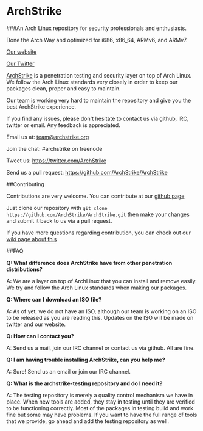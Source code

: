 # ArchStrike

###An Arch Linux repository for security professionals and enthusiasts.

Done the Arch Way and optimized for i686, x86_64, ARMv6, and ARMv7.

[Our website](https://archstrike.org)

[Our Twitter](https://twitter.com/ArchStrike)

[ArchStrike](https://archstrike.org) is a penetration testing and security layer on top of Arch Linux. We follow the Arch Linux standards very closely in order to keep our packages clean, proper and easy to maintain.

Our team is working very hard to maintain the repository and give you the best ArchStrike experience.

If you find any issues, please don't hesitate to contact us via github, IRC, twitter or email. Any feedback is appreciated.

Email us at: team@archstrike.org

Join the chat: #archstrike on freenode

Tweet us: <https://twitter.com/ArchStrike>

Send us a pull request: <https://github.com/ArchStrike/ArchStrike>

##Contributing

Contributions are very welcome. You can contribute at our [github page](https://github.com/ArchStrike/ArchStrike)

Just clone our repository with `git clone https://github.com/ArchStrike/ArchStrike.git` then make your changes and submit it back to us via a pull request.

If you have more questions regarding contribution, you can check out our [wiki page about this](https://archstrike.org/wiki/contribution)

##FAQ

**Q: What difference does ArchStrike have from other penetration distributions?**

A: We are a layer on top of ArchLinux that you can install and remove easily. We try and follow the Arch Linux standards when making our packages.

**Q: Where can I download an ISO file?**

A: As of yet, we do not have an ISO, although our team is working on an ISO to be released as you are reading this. Updates on the ISO will be made on twitter and our website.

**Q: How can I contact you?**

A: Send us a mail, join our IRC channel or contact us via github. All are fine.

**Q: I am having trouble installing ArchStrike, can you help me?**

A: Sure! Send us an email or join our IRC channel.

**Q: What is the archstrike-testing repository and do I need it?**

A: The testing repository is merely a quality control mechanism we have in place. When new tools are added, they stay in testing until they are verified to be functioning correctly. Most of the packages in testing build and work fine but some may have problems. If you want to have the full range of tools that we provide, go ahead and add the testing repository as well.

